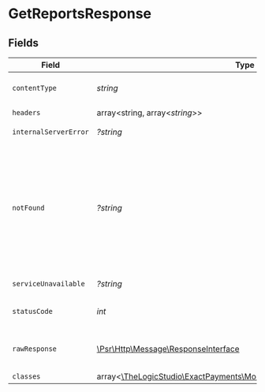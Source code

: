 # GetReportsResponse


## Fields

| Field                                                                                                                                                                                  | Type                                                                                                                                                                                   | Required                                                                                                                                                                               | Description                                                                                                                                                                            |
| -------------------------------------------------------------------------------------------------------------------------------------------------------------------------------------- | -------------------------------------------------------------------------------------------------------------------------------------------------------------------------------------- | -------------------------------------------------------------------------------------------------------------------------------------------------------------------------------------- | -------------------------------------------------------------------------------------------------------------------------------------------------------------------------------------- |
| `contentType`                                                                                                                                                                          | *string*                                                                                                                                                                               | :heavy_check_mark:                                                                                                                                                                     | HTTP response content type for this operation                                                                                                                                          |
| `headers`                                                                                                                                                                              | array<string, array<*string*>>                                                                                                                                                         | :heavy_check_mark:                                                                                                                                                                     | N/A                                                                                                                                                                                    |
| `internalServerError`                                                                                                                                                                  | *?string*                                                                                                                                                                              | :heavy_minus_sign:                                                                                                                                                                     | **Internal Server Error**<br/>                                                                                                                                                         |
| `notFound`                                                                                                                                                                             | *?string*                                                                                                                                                                              | :heavy_minus_sign:                                                                                                                                                                     | **Unauthorized**\<br/>\<br/>When you'll get `401 Unauthorized` response:<br/>- The User or Application Token is invalid.<br/>- The User or Application Token doesn't have permission to list Reports.<br/> |
| `serviceUnavailable`                                                                                                                                                                   | *?string*                                                                                                                                                                              | :heavy_minus_sign:                                                                                                                                                                     | **Service Unavailable**<br/>                                                                                                                                                           |
| `statusCode`                                                                                                                                                                           | *int*                                                                                                                                                                                  | :heavy_check_mark:                                                                                                                                                                     | HTTP response status code for this operation                                                                                                                                           |
| `rawResponse`                                                                                                                                                                          | [\Psr\Http\Message\ResponseInterface](https://www.php-fig.org/psr/psr-7/#33-psrhttpmessageresponseinterface)                                                                           | :heavy_check_mark:                                                                                                                                                                     | Raw HTTP response; suitable for custom response parsing                                                                                                                                |
| `classes`                                                                                                                                                                              | array<[\TheLogicStudio\ExactPayments\Models\Shared\ReportQueryResponse](../../Models/Shared/ReportQueryResponse.md)>                                                                   | :heavy_minus_sign:                                                                                                                                                                     | **OK**                                                                                                                                                                                 |